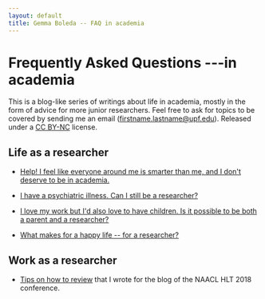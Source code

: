 ```yaml
---
layout: default
title: Gemma Boleda -- FAQ in academia
---
```


# Frequently Asked Questions ---in academia

This is a blog-like series of writings about life in academia, mostly in the form of advice for more junior researchers. Feel free to ask for topics to be covered by sending me an email (firstname.lastname@upf.edu). Released under a [CC BY-NC](https://creativecommons.org/licenses/by-nc/4.0/) license.

## Life as a researcher

- [Help! I feel like everyone around me is smarter than me, and I don't deserve to be in academia.](/faq/impostor-syndrome.html)

- [I have a psychiatric illness. Can I still be a researcher?](/faq/researcher-psychiatric-illness.html)

- [I love my work but I'd also love to have children. Is it possible to be both a parent and a researcher?](/faq/children-as-a-scientist.html)

- [What makes for a happy life -- for a researcher?](/faq/what-makes-happy-life.html)

## Work as a researcher

- [Tips on how to review](https://naacl2018.wordpress.com/2018/01/04/reviewing-advice-by-gemma-boleda/) that I wrote for the blog of the NAACL HLT 2018 conference.
